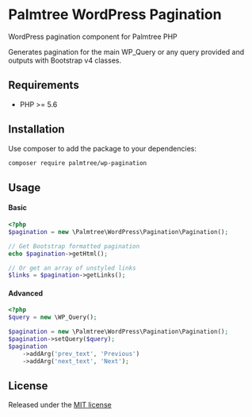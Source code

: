 # Palmtree WordPress Pagination

WordPress pagination component for Palmtree PHP

Generates pagination for the main WP_Query or any query provided and outputs with Bootstrap v4 classes.

## Requirements
* PHP >= 5.6

## Installation

Use composer to add the package to your dependencies:
```bash
composer require palmtree/wp-pagination
```

## Usage

#### Basic
```php
<?php
$pagination = new \Palmtree\WordPress\Pagination\Pagination();

// Get Bootstrap formatted pagination
echo $pagination->getHtml();

// Or get an array of unstyled links
$links = $pagination->getLinks();

```

#### Advanced
```php
<?php
$query = new \WP_Query();

$pagination = new \Palmtree\WordPress\Pagination\Pagination();
$pagination->setQuery($query);
$pagination
    ->addArg('prev_text', 'Previous')
    ->addArg('next_text', 'Next');
```

## License

Released under the [MIT license](LICENSE)
